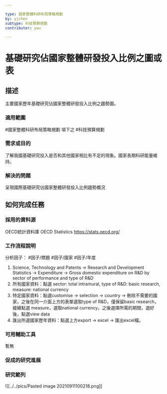 ```yaml
---

type: 國家整體科研布局策略規劃
by: yjchen
subtype: 科技預算規劃
contributer: ywu

---
```


# 基礎研究佔國家整體研發投入比例之圖或表


## 描述
主要國家歷年基礎研究佔國家整體研發投入比例之趨勢圖。

### 適用範圍
#國家整體科研布局策略規劃  項下之 #科技預算規劃

### 需求或目的
了解我國基礎研究投入是否和其他國家相比有不足的現象。國家長期科研能量維持。

### 解決的問題
呈現國際基礎研究佔國家整體研發投入比例趨勢概況

## 如何完成任務
### 採用的資料源
OECD統計資料庫  OECD Statistics https://stats.oecd.org/

### 工作流程說明
分析因子： #因子/標題 #因子/國家 #因子/年度 

1. Science, Technology and Patents → Research and Development Statistics → Expenditure → Gross domestic expenditure on R&D by sector of performance and type of R&D
2. 所有國家資料：點選 sector: total intramural, type of R&D: basic research, measure: national currency
3. 特定國家資料：點選customise → selection → country → 刪除不需要的國家，之後在同一介面上方的表單選取type of R&D，僅保留basic research，接續點選 measure，選取national currency，之後選擇所需的期間，選好後，點選view data
4. 匯出所選國家歷年資料：點選上方export → excel → 匯出excel檔。


### 可用輔助工具
暫無

### 促成的研究進展


### 研究範列
![[../../pics/Pasted image 20210911100218.png]]
